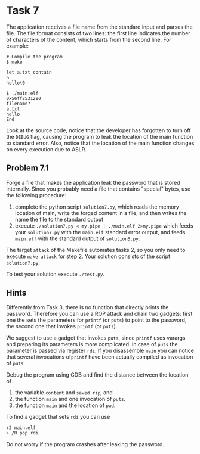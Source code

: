 # Task 7

The application receives a file name from the standard input and parses the
file. The file format consists of two lines: the first line indicates the number
of characters of the content, which starts from the second line. For example:

```
# Compile the program
$ make

let a.txt contain
6
hello\0

$ ./main.elf 
0x56ff2531280
filename?
a.txt
hello
End
```

Look at the source code, notice that the developer has forgotten to turn off
the `DEBUG` flag, causing the program to leak the location of the main
function to standard error. Also, notice that the location of the main function
changes on every execution due to ASLR.

## Problem 7.1
Forge a file that makes the application leak the password that is stored
internally.
Since you probably need a file that contains "special" bytes, use the
following procedure:

1. complete the python script `solution7.py`, which reads the memory location of
   main, write the forged content in a file, and then writes the name the file
   to the standard output
2. execute `./solution7.py < my.pipe | ./main.elf 2>my.pipe` which feeds your
   `solution7.py` with the `main.elf` standard error output, and feeds
   `main.elf` with the standard output of `solution5.py`.

The target `attack` of the Makefile automates tasks 2, so you only need to execute `make attack` for step 2.  Your solution consists of the script `solution7.py`.

To test your solution execute `./test.py`.

## Hints
Differently from Task 3, there is no function that directly prints the
password. Therefore you can use a ROP attack and chain two gadgets: first one the sets
the parameters for ``printf`` (or ``puts``) to point to the password, the second
one that invokes ``printf`` (or ``puts``).

We suggest to use a gadget that invokes ``puts``, since ``printf`` 
uses varargs and preparing its parameters is more complicated. In case of
``puts`` the parameter is passed via register ``rdi``.
If you disassemble ``main`` you can notice that several invocations of``printf`` have been
actually compiled as invocation of ``puts``.

Debug the program using GDB and find the distance between the location of
1. the variable `content` and `saved rip`, and 
2. the function `main` and one invocation of `puts`.
3. the function `main` and the location of `pwd`.

To find a gadget that sets ``rdi`` you can use

``` sh
r2 main.elf
> /R pop rdi
```

Do not worry if the program crashes after leaking the password.


